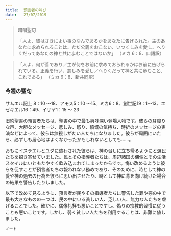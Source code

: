 ```yaml
---
title:  預言者の叫び
date:   27/07/2019
---
```


> <p>暗唱聖句</p>
> 「人よ、彼はさきによい事のなんであるかをあなたに告げられた。主のあなたに求められることは、ただ公義をおこない、いつくしみを愛し、へりくだってあなたの神と共に歩むことではないか」 （ミカ 6：8、口語訳）

> <p></p>
> 「人よ、何が善であり／主が何をお前に求めておられるかはお前に告げられている。正義を行い、慈しみを愛し／へりくだって神と共に歩むこと、これである」 （ミカ 6：8、新共同訳）

### 今週の聖句
サムエル記上 8：10 ～18、アモス5：10 ～15、ミカ6：8、創世記19：1～13、エゼキエル16：49、イザヤ1：15 ～ 23

旧約聖書の預言者たちは、聖書の中で最も興味深い登場人物です。彼らの耳障りな声、大胆なメッセージ、悲しみ、怒り、憤慨の気持ち、時折のメッセージの実演などによって、彼らは無視しがたい人たちになりました。彼らが周囲にいたら、必ずしも居心地はよくなかったかもしれないとしても……。

おもにイスラエルとユダに遣わされた彼らは、神の召しに立ち帰るようにと選民たちを招き寄せていました。民とその指導者たちは、周辺諸国の偶像とその生活スタイルにいともたやすく飲み込まれてしまったからです。悔い改めるように彼らを促すことが預言者たちの報われない務めであり、そのために、時として神の愛や神の過去の行為を彼らに思い出させたり、時として神に背を向け続けた場合の結果を警告したりしました。

以下で改めて見るように、預言者が民やその指導者たちに警告した罪や悪の中で最も大きなものの一つは、民の中にいる貧しい人、乏しい人、無力な人たちを虐げることでした。確かに、偶像礼拝も悪いことですし、偽りの宗教的習慣に従うことも悪いことです。しかし、弱く貧しい人たちを利用することは、非難に値しました。

`ノート`